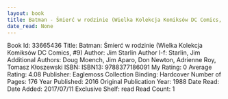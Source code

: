 ```yaml
---
layout: book
title: Batman - Śmierć w rodzinie (Wielka Kolekcja Komiksów DC Comics,  no. 9)
date_read: None
---
```


Book Id: 33665436
Title: Batman: Śmierć w rodzinie (Wielka Kolekcja Komiksów DC Comics, #9)
Author: Jim Starlin
Author l-f: Starlin, Jim
Additional Authors: Doug Moench, Jim Aparo, Don Newton, Adrienne Roy, Tomasz Kłoszewski
ISBN: 
ISBN13: 9788377186091
My Rating: 0
Average Rating: 4.08
Publisher: Eaglemoss Collection
Binding: Hardcover
Number of Pages: 176
Year Published: 2016
Original Publication Year: 1988
Date Read: 
Date Added: 2017/07/11
Exclusive Shelf: read
Read Count: 1

